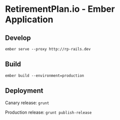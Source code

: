 RetirementPlan.io - Ember Application
======================================

Develop
-------

`ember serve --proxy http://rp-rails.dev`

Build
-----

`ember build --environment=production`

Deployment
----------

Canary release: `grunt`

Production release: `grunt publish-release`

